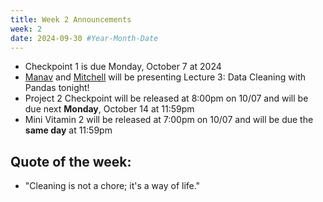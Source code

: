 ```yaml
---
title: Week 2 Announcements
week: 2
date: 2024-09-30 #Year-Month-Date
---
```

* Checkpoint 1 is due Monday, October 7 at 2024
* [Manav](https://www.linkedin.com/in/manavbhargava7/) and [Mitchell](https://www.linkedin.com/in/mitchhleee/) will be presenting Lecture 3: Data Cleaning with Pandas tonight! 
* Project 2 Checkpoint will be released at 8:00pm on 10/07 and will be due next **Monday**, October 14 at 11:59pm
* Mini Vitamin 2 will be released at 7:00pm on 10/07 and will be due the **same day** at 11:59pm


## Quote of the week:
* "Cleaning is not a chore; it's a way of life."
